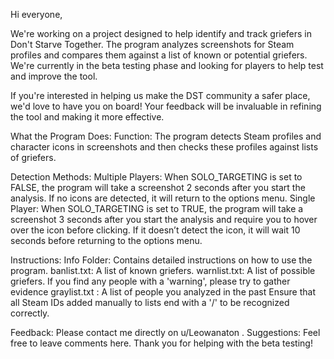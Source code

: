 Hi everyone,

We're working on a project designed to help identify and track griefers in Don't Starve Together. The program analyzes screenshots for Steam profiles and compares them against a list of known or potential griefers. We're currently in the beta testing phase and looking for players to help test and improve the tool.

If you're interested in helping us make the DST community a safer place, we'd love to have you on board! Your feedback will be invaluable in refining the tool and making it more effective.

What the Program Does:
Function: The program detects Steam profiles and character icons in screenshots and then checks these profiles against lists of griefers.

Detection Methods:
Multiple Players: When SOLO_TARGETING is set to FALSE, the program will take a screenshot 2 seconds after you start the analysis. If no icons are detected, it will return to the options menu.
Single Player: When SOLO_TARGETING is set to TRUE, the program will take a screenshot 3 seconds after you start the analysis and require you to hover over the icon before clicking. If it doesn’t detect the icon, it will wait 10 seconds before returning to the options menu.

Instructions:
Info Folder: Contains detailed instructions on how to use the program.
banlist.txt: A list of known griefers.
warnlist.txt: A list of possible griefers. If you find any people with a 'warning', please try to gather evidence
graylist.txt : A list of people you analyzed in the past
Ensure that all Steam IDs added manually to lists end with a '/' to be recognized correctly.

Feedback: Please contact me directly on u/Leowanaton .
Suggestions: Feel free to leave comments here.
Thank you for helping with the beta testing!

